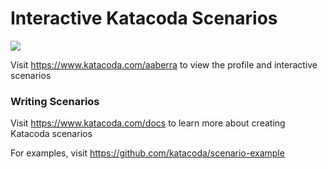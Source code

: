 # Interactive Katacoda Scenarios

[![](http://shields.katacoda.com/katacoda/aaberra/count.svg)](https://www.katacoda.com/aaberra "Get your profile on Katacoda.com")

Visit https://www.katacoda.com/aaberra to view the profile and interactive scenarios

### Writing Scenarios
Visit https://www.katacoda.com/docs to learn more about creating Katacoda scenarios

For examples, visit https://github.com/katacoda/scenario-example

